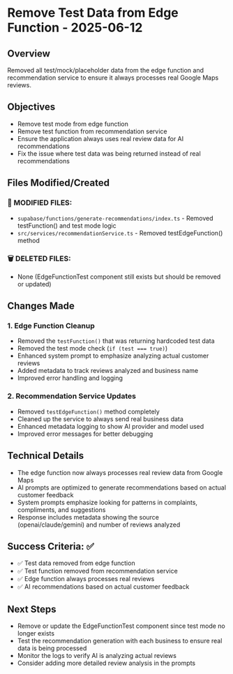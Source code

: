 # Remove Test Data from Edge Function - 2025-06-12

## Overview
Removed all test/mock/placeholder data from the edge function and recommendation service to ensure it always processes real Google Maps reviews.

## Objectives
- Remove test mode from edge function
- Remove test function from recommendation service
- Ensure the application always uses real review data for AI recommendations
- Fix the issue where test data was being returned instead of real recommendations

## Files Modified/Created

### 🔄 MODIFIED FILES:
- `supabase/functions/generate-recommendations/index.ts` - Removed testFunction() and test mode logic
- `src/services/recommendationService.ts` - Removed testEdgeFunction() method

### 🗑️ DELETED FILES:
- None (EdgeFunctionTest component still exists but should be removed or updated)

## Changes Made

### 1. Edge Function Cleanup
- Removed the `testFunction()` that was returning hardcoded test data
- Removed the test mode check (`if (test === true)`)
- Enhanced system prompt to emphasize analyzing actual customer reviews
- Added metadata to track reviews analyzed and business name
- Improved error handling and logging

### 2. Recommendation Service Updates
- Removed `testEdgeFunction()` method completely
- Cleaned up the service to always send real business data
- Enhanced metadata logging to show AI provider and model used
- Improved error messages for better debugging

## Technical Details
- The edge function now always processes real review data from Google Maps
- AI prompts are optimized to generate recommendations based on actual customer feedback
- System prompts emphasize looking for patterns in complaints, compliments, and suggestions
- Response includes metadata showing the source (openai/claude/gemini) and number of reviews analyzed

## Success Criteria: ✅
- ✅ Test data removed from edge function
- ✅ Test function removed from recommendation service
- ✅ Edge function always processes real reviews
- ✅ AI recommendations based on actual customer feedback

## Next Steps
- Remove or update the EdgeFunctionTest component since test mode no longer exists
- Test the recommendation generation with each business to ensure real data is being processed
- Monitor the logs to verify AI is analyzing actual reviews
- Consider adding more detailed review analysis in the prompts